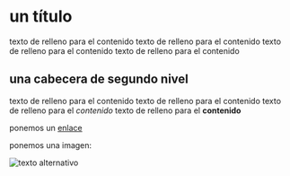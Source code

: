 
# un título

texto de relleno para el contenido
texto de relleno para el contenido
texto de relleno para el contenido
texto de relleno para el contenido

## una cabecera de segundo nivel

texto de relleno para el contenido
texto de relleno para el contenido
texto de relleno para el *contenido*
texto de relleno para el **contenido**

ponemos un [enlace](http://www.google.com)

ponemos una imagen:

![texto alternativo](https://github.com/pacastillo/swap1516/blob/master/pract2/captura.png)


